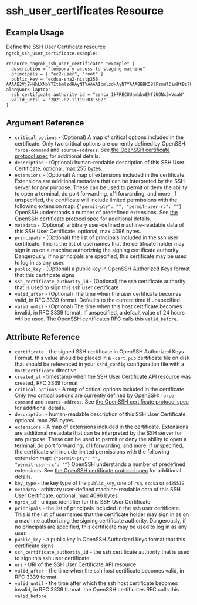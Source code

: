 # ssh_user_certificates Resource

## Example Usage

Define the SSH User Certificate resource `ngrok_ssh_user_certificate.example`:

```
resource "ngrok_ssh_user_certificate" "example" {
  description = "temporary access to staging machine"
  principals = [ "ec2-user", "root" ]
  public_key = "ecdsa-sha2-nistp256 AAAAE2VjZHNhLXNoYTItbmlzdHAyNTYAAAAIbmlzdHAyNTYAAABBBK58lFzmWlDimDtBz78wVT4oauA8PjY0CiXTCEIsBNC6UwOJvZ0jdSaYNhDaa7dRV84DfBb/gKzqlXC7cVMZjl0= alan@work-laptop"
  ssh_certificate_authority_id = "sshca_1kFRECUUambboENfiUONx5xVmaW"
  valid_until = "2021-02-11T19:03:58Z"
}
```

## Argument Reference

* `critical_options` - (Optional) A map of critical options included in the certificate. Only two critical options are currently defined by OpenSSH: <code>force-command</code> and <code>source-address</code>. See <a href="https://github.com/openssh/openssh-portable/blob/master/PROTOCOL.certkeys">the OpenSSH certificate protocol spec</a> for additional details.
* `description` - (Optional) human-readable description of this SSH User Certificate. optional, max 255 bytes.
* `extensions` - (Optional) A map of extensions included in the certificate. Extensions are additional metadata that can be interpreted by the SSH server for any purpose. These can be used to permit or deny the ability to open a terminal, do port forwarding, x11 forwarding, and more. If unspecified, the certificate will include limited permissions with the following extension map: <code>{"permit-pty": "", "permit-user-rc": ""}</code> OpenSSH understands a number of predefined extensions. See <a href="https://github.com/openssh/openssh-portable/blob/master/PROTOCOL.certkeys">the OpenSSH certificate protocol spec</a> for additional details.
* `metadata` - (Optional) arbitrary user-defined machine-readable data of this SSH User Certificate. optional, max 4096 bytes.
* `principals` - (Optional) the list of principals included in the ssh user certificate. This is the list of usernames that the certificate holder may sign in as on a machine authorizinig the signing certificate authority. Dangerously, if no principals are specified, this certificate may be used to log in as any user.
* `public_key` - (Optional) a public key in OpenSSH Authorized Keys format that this certificate signs
* `ssh_certificate_authority_id` - (Optional) the ssh certificate authority that is used to sign this ssh user certificate
* `valid_after` - (Optional) The time when the user certificate becomes valid, in RFC 3339 format. Defaults to the current time if unspecified.
* `valid_until` - (Optional) The time when this host certificate becomes invalid, in RFC 3339 format. If unspecified, a default value of 24 hours will be used. The OpenSSH certificates RFC calls this <code>valid_before</code>.

## Attribute Reference

* `certificate` - the signed SSH certificate in OpenSSH Authorized Keys Format. this value should be placed in a <code>-cert.pub</code> certificate file on disk that should be referenced in your <code>sshd_config</code> configuration file with a <code>HostCertificate</code> directive
* `created_at` - timestamp when the SSH User Certificate API resource was created, RFC 3339 format
* `critical_options` - A map of critical options included in the certificate. Only two critical options are currently defined by OpenSSH: <code>force-command</code> and <code>source-address</code>. See <a href="https://github.com/openssh/openssh-portable/blob/master/PROTOCOL.certkeys">the OpenSSH certificate protocol spec</a> for additional details.
* `description` - human-readable description of this SSH User Certificate. optional, max 255 bytes.
* `extensions` - A map of extensions included in the certificate. Extensions are additional metadata that can be interpreted by the SSH server for any purpose. These can be used to permit or deny the ability to open a terminal, do port forwarding, x11 forwarding, and more. If unspecified, the certificate will include limited permissions with the following extension map: <code>{"permit-pty": "", "permit-user-rc": ""}</code> OpenSSH understands a number of predefined extensions. See <a href="https://github.com/openssh/openssh-portable/blob/master/PROTOCOL.certkeys">the OpenSSH certificate protocol spec</a> for additional details.
* `key_type` - the key type of the <code>public_key</code>, one of <code>rsa</code>, <code>ecdsa</code> or <code>ed25519</code>
* `metadata` - arbitrary user-defined machine-readable data of this SSH User Certificate. optional, max 4096 bytes.
* `ngrok_id` - unique identifier for this SSH User Certificate
* `principals` - the list of principals included in the ssh user certificate. This is the list of usernames that the certificate holder may sign in as on a machine authorizinig the signing certificate authority. Dangerously, if no principals are specified, this certificate may be used to log in as any user.
* `public_key` - a public key in OpenSSH Authorized Keys format that this certificate signs
* `ssh_certificate_authority_id` - the ssh certificate authority that is used to sign this ssh user certificate
* `uri` - URI of the SSH User Certificate API resource
* `valid_after` - the time when the ssh host certificate becomes valid, in RFC 3339 format.
* `valid_until` - the time after which the ssh host certificate becomes invalid, in RFC 3339 format. the OpenSSH certificates RFC calls this <code>valid_before</code>.

